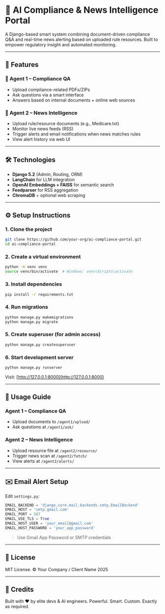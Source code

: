 
# 🧠 AI Compliance & News Intelligence Portal

A Django-based smart system combining document-driven compliance Q\&A and real-time news alerting based on uploaded rule resources. Built to empower regulatory insight and automated monitoring.

---

## 🚀 Features

### 🔹 Agent 1 – Compliance QA

* Upload compliance-related PDFs/ZIPs
* Ask questions via a smart interface
* Answers based on internal documents + online web sources

### 🔹 Agent 2 – News Intelligence

* Upload rule/resource documents (e.g., Medicare.txt)
* Monitor live news feeds (RSS)
* Trigger alerts and email notifications when news matches rules
* View alert history via web UI

---

## 🛠️ Technologies

* **Django 5.2** (Admin, Routing, ORM)
* **LangChain** for LLM integration
* **OpenAI Embeddings + FAISS** for semantic search
* **Feedparser** for RSS aggregation
* **ChromaDB** + optional web scraping

---

## ⚙️ Setup Instructions

### 1. Clone the project

```bash
git clone https://github.com/your-org/ai-compliance-portal.git
cd ai-compliance-portal
```

### 2. Create a virtual environment

```bash
python -m venv venv
source venv/bin/activate  # Windows: venv\Scripts\activate
```

### 3. Install dependencies

```bash
pip install -r requirements.txt
```

### 4. Run migrations

```bash
python manage.py makemigrations
python manage.py migrate
```

### 5. Create superuser (for admin access)

```bash
python manage.py createsuperuser
```

### 6. Start development server

```bash
python manage.py runserver
```

Visit: [http://127.0.0.1:8000](http://127.0.0.1:8000)

---

## 🧪 Usage Guide

### Agent 1 – Compliance QA

* Upload documents to `/agent1/upload/`
* Ask questions at `/agent1/ask/`

### Agent 2 – News Intelligence

* Upload resource file at `/agent2/resource/`
* Trigger news scan at `/agent2/fetch/`
* View alerts at `/agent2/alerts/`

---

## ✉️ Email Alert Setup

Edit `settings.py`:

```python
EMAIL_BACKEND = 'django.core.mail.backends.smtp.EmailBackend'
EMAIL_HOST = 'smtp.gmail.com'
EMAIL_PORT = 587
EMAIL_USE_TLS = True
EMAIL_HOST_USER = 'your_email@gmail.com'
EMAIL_HOST_PASSWORD = 'your_app_password'
```

> Use Gmail App Password or SMTP credentials

---

## 🧾 License

MIT License. © Your Company / Client Name 2025

---

## 🤝 Credits

Built with ❤️ by elite devs & AI engineers.
Powerful. Smart. Custom. Exactly as required.
